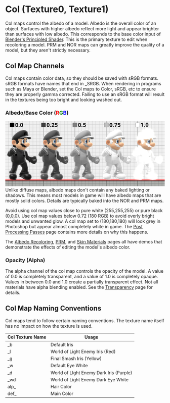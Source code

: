 # Col (Texture0, Texture1)
Col maps control the albedo of a model. Albedo is the overall color of an object. Surfaces with higher albedo reflect more light and appear brighter than surfaces with 
low albedo. This corresponds to the base color input of [Blender's Principled Shader](https://docs.blender.org/manual/en/latest/render/shader_nodes/shader/principled.html). This is the primary texture to edit when recoloring a model. PRM and NOR maps can greatly improve the quality of a
model, but they aren't strictly necessary.

## Col Map Channels
Col maps contain color data, so they should be saved with sRGB formats. sRGB formats have names that end in _SRGB.
When rendering in programs such as Maya or Blender, set the Col maps to Color, sRGB, etc to ensure they are properly
gamma corrected. Failing to use an sRGB format will result in the textures being too bright and looking washed out.

### Albedo/Base Color (<span style="color:red">R</span><span style="color:green">G</span><span style="color:blue">B</span>)
<img src="mario_albedo.jpg" height="auto" width="auto">
Unlike diffuse maps, albedo maps don't contain any baked lighting or shadows. This means most models in game 
will have albedo maps that are mostly solid colors. Details are typically baked into the NOR and PRM maps. 

Avoid using col map values close to pure white (255,255,255) or pure black (0,0,0). Use col map values below 
0.72 (180 RGB) to avoid overly bright models and unwanted glow. A col map set to (180,180,180) will look grey in Photoshop but appear 
almost completely white in game. The [Post Processing Passes](/../../post_processing/) page contains more details on why this happens. 

The [Albedo Recoloring](../../renders/albedo-recoloring/), [PRM](../prm/), and [Skin Materials](../../materials/skin-materials/) pages all have demos that demonstrate the effects of editing the model's albedo color.

### Opacity (Alpha)
The alpha channel of the col map controls the opacity of the model. A value of 0.0 is completely transparent, and a value of 1.0 is completely opaque. Values in between 0.0 and 1.0 create a partially transparent effect. Not all materials have alpha blending enabled. See the [Transparency](../../materials/transparency/) page for details.

## Col Map Naming Conventions
Col maps tend to follow certain naming conventions.
The texture name itself has no impact on how the texture is used.

| Col Texture Name | Usage |
| --- | --- |
| _b | Default Iris |
| _l | World of Light Enemy Iris (Red) |
| _g |Final Smash Iris (Yellow) |
| _w | Default Eye White |
| _d | World of LIght Enemy Dark Iris (Purple) |
| _wd | World of Light Enemy Dark Eye White |
| alp_ | Hair Color |
| def_ | Main Color |